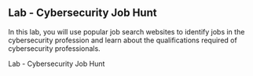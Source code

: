## Lab - Cybersecurity Job Hunt

In this lab, you will use popular job search websites to identify jobs in the cybersecurity profession and learn about the qualifications required of cybersecurity professionals.

Lab - Cybersecurity Job Hunt
